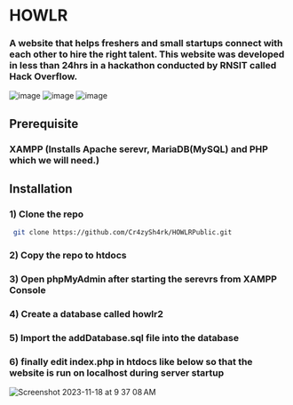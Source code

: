 # HOWLR
### A website that helps freshers and small startups connect with each other to hire the right talent. This website was developed in less than 24hrs in a hackathon conducted by RNSIT called Hack Overflow.
![image](https://github.com/Cr4zySh4rk/HOWLR/assets/75577562/b96aa37d-b128-42ae-9dc8-8808a8fa0a11)
![image](https://github.com/Cr4zySh4rk/HOWLR/assets/75577562/7ea34652-dc8f-46af-a7d1-25d8c690852d)
![image](https://github.com/Cr4zySh4rk/HOWLR/assets/75577562/065b1936-f6b3-4b32-b851-86f8f68fa978)

## Prerequisite
### XAMPP (Installs Apache serevr, MariaDB(MySQL) and PHP which we will need.)
## Installation

### 1) Clone the repo
``` bash
 git clone https://github.com/Cr4zySh4rk/HOWLRPublic.git
```
### 2) Copy the repo to htdocs

### 3) Open phpMyAdmin after starting the serevrs from XAMPP Console

### 4) Create a database called howlr2

### 5) Import the addDatabase.sql file into the database

### 6) finally edit index.php in htdocs like below so that the website is run on localhost during server startup



![Screenshot 2023-11-18 at 9 37 08 AM](https://github.com/Cr4zySh4rk/HOWLR/assets/75577562/9dec5011-5c60-4a2d-9960-b7c742392c5e)
